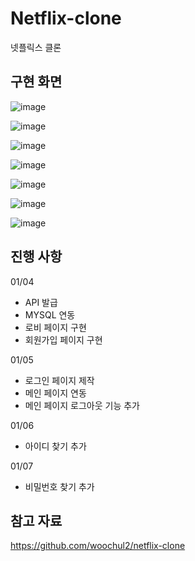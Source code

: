 # Netflix-clone
넷플릭스 클론

## 구현 화면 

![image](https://github.com/hak0622/Netflix-clone/assets/128469147/5fcb31cd-e750-406e-8364-c4248caa9bb1)

![image](https://github.com/hak0622/Netflix-clone/assets/128469147/0557348d-c4eb-4aa8-a294-362e9dd66223)

![image](https://github.com/hak0622/Netflix-clone/assets/128469147/792e8073-4c6d-44da-84ed-8204ef12ae1b)

![image](https://github.com/hak0622/Netflix-clone/assets/128469147/36d80232-203a-431a-b9ec-ab4b9c8b3a9a)

![image](https://github.com/hak0622/Netflix-clone/assets/128469147/0ee113e4-063a-4127-ba73-6c71a583ab34)

![image](https://github.com/hak0622/Netflix-clone/assets/128469147/d18615cc-b140-46db-8d0f-465ad730d744)

![image](https://github.com/hak0622/Netflix-clone/assets/128469147/99964042-946c-404d-b381-85af76a66cf8)

## 진행 사항

01/04 
- API 발급
- MYSQL 연동
- 로비 페이지 구현
- 회원가입 페이지 구현

01/05
- 로그인 페이지 제작
- 메인 페이지 연동
- 메인 페이지 로그아웃 기능 추가

01/06
- 아이디 찾기 추가

01/07
- 비밀번호 찾기 추가
  
## 참고 자료
https://github.com/woochul2/netflix-clone
